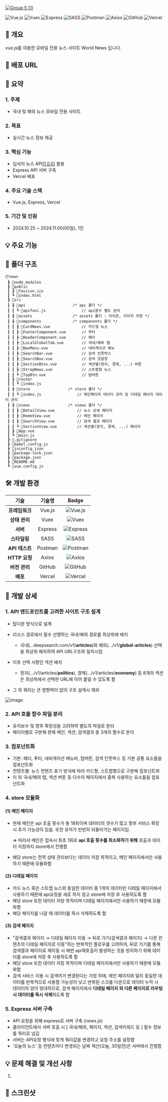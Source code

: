 [![Group 5 (1)](https://github.com/user-attachments/assets/140136ed-af67-43e7-b230-2da64d915b48)](로고에배포url링크걸기)

![Vue.js](https://img.shields.io/badge/Vue.js-4FC08D?style=flat-square&logo=Vue.js&logoColor=white) ![Vuex](https://img.shields.io/badge/Vuex-4FC08D?style=flat-square&logo=Vuex&logoColor=white) ![Express](https://img.shields.io/badge/Express-000000?style=flat-square&logo=express&logoColor=white) ![SASS](https://img.shields.io/badge/SASS-CC6699?style=flat-square&logo=sass&logoColor=white) ![Postman](https://img.shields.io/badge/Postman-FF6C37?style=flat-square&logo=Postman&logoColor=white) ![Axios](https://img.shields.io/badge/Axios-5A29E6?style=flat-square&logo=axios&logoColor=white) ![GitHub](https://img.shields.io/badge/GitHub-181717?style=flat-square&logo=GitHub&logoColor=white) ![Vercel](https://img.shields.io/badge/Vercel-000000?style=flat-square&logo=Vercel&logoColor=white)

## 📰 개요
vue.js를 이용한 모바일 전용 뉴스 사이트 World News 입니다.



## 🔗 배포 URL
<url>



## 📑 요약
### 1. 주제
- 국내 및 해외 뉴스 모바일 전용 사이트

### 2. 목표
- 실시간 뉴스 정보 제공

### 3. 핵심 기능
- 딥서치 뉴스 API[(1.0.0)](https://news.deepsearch.com/api/) 활용
- Express API 서버 구축
- Vercel 배포

### 4. 주요 기술 스택
- Vue.js, Express, Vercel

### 5. 기간 및 인원
- 2024.10.25 ~ 2024.11.00(00일), 1인



## 💡 주요 기능




## 💼 폴더 구조
    📦news
     ┣ 📂node_modules
     ┣ 📂public
     ┃ ┣ 📜favicon.ico
     ┃ ┗ 📜index.html
     ┣ 📂src
     ┃ ┣ 📂api                     /* api 폴더 */
     ┃ ┃ ┗ 📜apifunc.js                // api함수 별도 분리
     ┃ ┣ 📂assets                  /* assets 폴더 : 아이콘, 이미지 저장 */
     ┃ ┣ 📂components              /* components 폴더 */
     ┃ ┃ ┣ 📜CardNews.vue              // 카드형 뉴스 
     ┃ ┃ ┣ 📜FooterComponent.vue       // 푸터
     ┃ ┃ ┣ 📜HeaderComponent.vue       // 헤더
     ┃ ┃ ┣ 📜LocalGlobalTab.vue        // 국내/해외 탭
     ┃ ┃ ┣ 📜NavMenu.vue               // 네비게이션 메뉴
     ┃ ┃ ┣ 📜SearchBar.vue             // 검색 인풋박스
     ┃ ┃ ┣ 📜SearchBox.vue             // 검색 모달창
     ┃ ┃ ┣ 📜SectionBtns.vue           // 섹션별(정치, 경제, ...) 버튼
     ┃ ┃ ┣ 📜StrapNews.vue             // 스트랩형 뉴스
     ┃ ┃ ┗ 📜TopBtn.vue                // 탑버튼
     ┃ ┣ 📂router
     ┃ ┃ ┗ 📜index.js
     ┃ ┣ 📂store                 /* store 폴더 */
     ┃ ┃ ┗ 📜index.js                // 메인페이지 데이터 관리 및 디테일 페이지 데이터 관리
     ┃ ┣ 📂views                 /* views 폴더 */
     ┃ ┃ ┣ 📜DetailView.vue          // 뉴스 상세 페이지
     ┃ ┃ ┣ 📜HomeView.vue            // 메인 페이지
     ┃ ┃ ┣ 📜SearchView.vue          // 검색 결과 페이지
     ┃ ┃ ┗ 📜SectionView.vue         // 섹션별(정치, 경제, ...) 페이지
     ┃ ┣ 📜App.vue
     ┃ ┗ 📜main.js
     ┣ 📜.gitignore
     ┣ 📜babel.config.js
     ┣ 📜jsconfig.json
     ┣ 📜package-lock.json
     ┣ 📜package.json
     ┣ 📜README.md
     ┗ 📜vue.config.js



## 🛠️ 개발 환경  
| 기술              | 기술명            | Badge                                                           |
|:-----------------:|:-----------------:|:-------------------------------------------------------------:|
| **프레임워크**    | Vue.js            | ![Vue.js](https://img.shields.io/badge/Vue.js-4FC08D?style=flat-square&logo=Vue.js&logoColor=white) |
| **상태 관리**     | Vuex              | ![Vuex](https://img.shields.io/badge/Vuex-4FC08D?style=flat-square&logo=Vuex&logoColor=white) |
| **서버**          | Express           | ![Express](https://img.shields.io/badge/Express-000000?style=flat-square&logo=express&logoColor=white) |
| **스타일링**      | SASS              | ![SASS](https://img.shields.io/badge/SASS-CC6699?style=flat-square&logo=sass&logoColor=white) |
| **API 테스트**    | Postman           | ![Postman](https://img.shields.io/badge/Postman-FF6C37?style=flat-square&logo=Postman&logoColor=white) |
| **HTTP 요청**     | Axios             | ![Axios](https://img.shields.io/badge/Axios-5A29E6?style=flat-square&logo=axios&logoColor=white) |
| **버전 관리**     | GitHub            | ![GitHub](https://img.shields.io/badge/GitHub-181717?style=flat-square&logo=GitHub&logoColor=white) |
| **배포**          | Vercel            | ![Vercel](https://img.shields.io/badge/Vercel-000000?style=flat-square&logo=Vercel&logoColor=white) |



## 🙋 개발 상세
### 1. API 엔드포인트를 고려한 사이트 구조 설계
- 탑다운 방식으로 설계
- 리소스 경로에서 필수 선행하는 국내/해외 경로를 최상위에 배치
    - 국내(...deepsearch.com/v1/**articles**)와 해외(.../v1/**global-articles**) 선택을 최상위 배치하여 API URL구조와 일치시킴
- 이후 선택 사항인 섹션 배치
    - 정치(.../v1/articles/**politics**), 경제(.../v1/articles/**economy**) 등 8개의 섹션은 최상위에서 선택한 URL에 이어 붙일 수 있도록 함

- 그 외 쿼리는 큰 영향력이 없어 구조 설계시 제외
  
![image](https://github.com/user-attachments/assets/c042591a-69af-4da1-b734-5454d4d732f2)


### 2. API 호출 함수 파일 분리
- 유지보수 및 향후 확장성을 고려하여 별도의 파일로 분리
- 페이지별로 구분해 현재 메인, 섹션, 검색결과 총 3개의 함수로 분리
  
### 3. 컴포넌트화
- 기본: 헤더, 푸터, 네비게이션 메뉴바, 탑버튼, 검색 인풋박스 등 기본 공통 요소들을 컴포넌트화
- 컨텐츠별: 뉴스 컨텐츠 표기 방식에 따라 카드형, 스트랩형으로 구분해 컴포넌트화
- 이 외 국내/해외 탭, 섹션 버튼 등 다수의 페이지에서 중복 사용하는 요소들을 컴포넌트화
      
### 4. store 모듈화
#### (1) 메인 페이지
- 현재 메인은 api 호출 횟수가 총 18회이며 데이터의 갯수가 많고 향후 서비스 확장시 추가 가능성이 있음. 또한 유저가 빈번히 되돌아가는 페이지임.
  
   ⇒ 따라서 메인은 접속시 최초 1회로 **api 호출 횟수를 최소화하기 위해** 호출과 데이터 저장까지 store에서 진행함
- 해당 store는 전역 상태 관리보다는 데이터 저장 목적이고, 메인 페이지에서만 사용하기 때문에 모듈화함

#### (2) 디테일 페이지
- 카드 뉴스 혹은 스트랩 뉴스와 동일한 데이터 중 1개의 데이터만 디테일 페이지에서 사용하기 때문에 api요청을 새로 하지 않고 store에 저장 후 사용하도록 함
- 해당 store 또한 데이터 저장 목적이며 디테일 페이지에서만 사용하기 때문에 모듈화함
- 해당 페이지를 나갈 때 데이터를 즉시 삭제하도록 함

#### (3) 검색 페이지
- "검색결과 페이지 → 디테일 페이지 이동 → 뒤로 가기(검색결과 페이지) → 다른 컨텐츠의 디테일 페이지로 이동"하는 반복적인 플로우를 고려하여, 뒤로 가기를 통해 검색결과 페이지로 재이동 시 매번 api재호출이 발생하는 것을 방지하기 위해 데이터를 store에 저장 후 사용하도록 함
- 해당 store 또한 데이터 저장 목적이며 디테일 페이지에서만 사용하기 때문에 모듈화함
- 검색 서비스 이용 시 검색어가 변경된다는 가정 하에, 메인 페이지와 달리 동일한 데이터를 반복적으로 사용할 가능성이 낮고 반복된 스크롤 다운으로 데이터 누적 시 데이터의 양이 방대하므로, 검색 페이지에서 **디테일 페이지 외 다른 페이지로 라우팅 시 데이터를 즉시 삭제**하도록 함

### 5. Express 서버 구축
- API 요청을 위해 express로 서버 구축 (news.js)
- 클라이언트에서 서버 호출 시 [ 국내/해외, 페이지, 섹션, 검색키워드 등 ] 필수 정보를 쿼리로 넘김
- 서버는 API요청 형식에 맞게 쿼리값을 변경하고 요청 주소를 설정함
- '오늘의 뉴스' 등 컨텐츠마다 변경되는 날짜 계산(오늘, 30일전)은 서버에서 진행함


   
## 💡 문제 해결 및 개선 사항
1. 



  

## 📱 스크린샷


